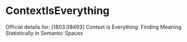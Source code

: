 # ContextIsEverything
Official details for: [1803.08493] Context is Everything: Finding Meaning Statistically in Semantic Spaces
